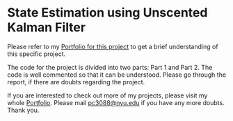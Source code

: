 # State Estimation using Unscented Kalman Filter
Please refer to my [Portfolio for this project](https://spiffy-number-442.notion.site/Mechatronics-and-Robotics-Engineering-Portfolio-632ef9567d1e4c0dbd8aad8733a57820?p=a8928cb13c8c42379a216606cee54c91&pm=c) to get a brief understanding of this specific project. 

The code for the project is divided into two parts: Part 1 and Part 2. The code is well commented so that it can be understood. Please go through the report, if there are doubts regarding the project.

If you are interested to check out more of my projects, please visit my whole [Portfolio](https://spiffy-number-442.notion.site/Robotics-Engineering-Portfolio-632ef9567d1e4c0dbd8aad8733a57820). Please mail pc3088@nyu.edu if you have any more doubts. Thank you.

